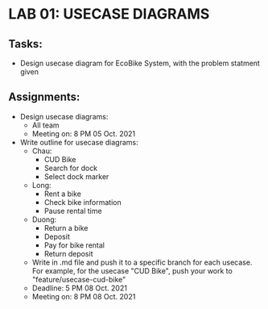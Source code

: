 # LAB 01: USECASE DIAGRAMS
## Tasks:
- Design usecase diagram for EcoBike System, with the problem statment given

## Assignments:
- Design usecase diagrams: 
  - All team
  - Meeting on: 8 PM 05 Oct. 2021
- Write outline for usecase diagrams:
  - Chau: 
    - CUD Bike
    - Search for dock
    - Select dock marker 
  - Long:
    - Rent a bike
    - Check bike information
    - Pause rental time
  - Duong:
    - Return a bike
    - Deposit
    - Pay for bike rental
    - Return deposit
  - Write in .md file and push it to a specific branch for each usecase. For example, for the usecase "CUD Bike", push your work to "feature/usecase-cud-bike"
  - Deadline: 5 PM 08 Oct. 2021
  - Meeting on: 8 PM 08 Oct. 2021

